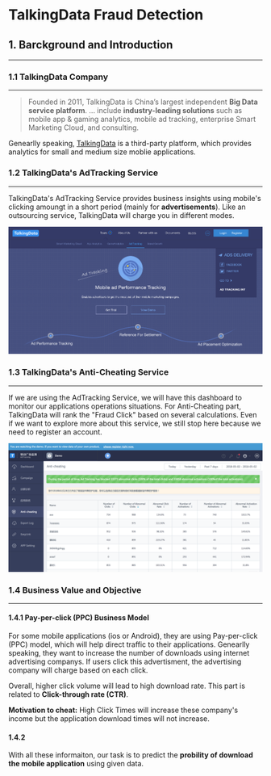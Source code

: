 # TalkingData  Fraud Detection

## 1. Barckground and Introduction
------------

### 1.1 TalkingData Company
------------


> Founded in 2011, TalkingData is China’s largest independent **Big Data service platform**. ... include **industry-leading solutions** such as mobile app & gaming analytics, mobile ad tracking, enterprise Smart Marketing Cloud, and consulting. 

Genearlly speaking, [TalkingData](https://www.talkingdata.com/product-AdTracking.jsp?languagetype=en_us) is a third-party platform, which provides analytics for small and medium size moblie applications.

### 1.2 TalkingData's AdTracking Service
------------

TalkingData's AdTracking Service provides business insights using mobile's clicking amoungt in a short period (mainly for **advertisements**). Like an outsourcing service, TalkingData will charge you in different modes. 

![Adtracking](images/adtrac.png)

### 1.3 TalkingData's Anti-Cheating Service
------------

If we are using the AdTracking Service, we will have this dashboard to monitor our applications operations situations. For Anti-Cheating part, TalkingData will rank the "Fraud Click" based on several calculations. Even if we want to explore more about this service, we still stop here because we need to register an account.
 
![dashboard](images/dashboard.png)

### 1.4 Business Value and Objective
------------

#### 1.4.1 Pay-per-click (PPC) Business Model

For some mobile applications (ios or Android), they are using Pay-per-click (PPC) model, which will help direct traffic to their applications. Genearlly speaking, they want to increase the number of downloads using internet advertising companys. If users click this advertisment, the advertising company will charge based on each click. 

Overall, higher click volume will lead to high download rate. This part is related to **Click-through rate (CTR)**.

**Motivation to cheat:** High Click Times will increase these company's income but the application download times will not increase.

#### 1.4.2 




With all these informaiton, our task is to predict the **probility of download the mobile application** using given data. 



